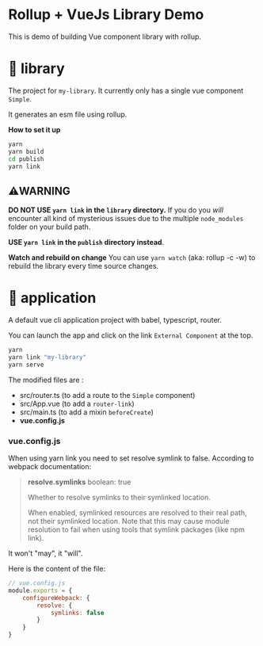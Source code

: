 # Rollup + VueJs Library Demo

This is demo of building Vue component library with rollup.

# 📁 library

The project for `my-library`. It currently only has a single vue component `Simple`.

It generates an esm file using rollup.

**How to set it up**
```bash
yarn
yarn build
cd publish
yarn link
```

## ⚠️WARNING 

**DO NOT USE `yarn link` in the `library` directory.** 
If you do you *will* encounter all kind of mysterious issues due to the multiple `node_modules` folder on your build path. 

**USE `yarn link` in the `publish` directory instead**.

**Watch and rebuild on change**
You can use `yarn watch` (aka: rollup -c -w) to rebuild the library every time source changes.

# 📁 application

A default vue cli application project with babel, typescript, router.

You can launch the app and click on the link `External Component` at the top.

```bash
yarn
yarn link "my-library"
yarn serve
```

The modified files are :

- src/router.ts (to add a route to the `Simple` component)
- src/App.vue (to add a `router-link`)
- src/main.ts (to add a mixin `beforeCreate`)
- **vue.config.js**

### vue.config.js

When using yarn link you need to set resolve symlink to false. According to webpack documentation:

> **resolve.symlinks**
> boolean: true
>
> Whether to resolve symlinks to their symlinked location.
> 
> When enabled, symlinked resources are resolved to their real path, not their symlinked location. Note that this may  cause module resolution to fail when using tools that symlink packages (like npm link).

It won't "may", it "will".

Here is the content of the file:

```js
// vue.config.js
module.exports = {
    configureWebpack: {
        resolve: {
            symlinks: false
        }
    }
}
```

